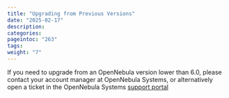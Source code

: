 ```yaml
---
title: "Upgrading from Previous Versions"
date: "2025-02-17"
description:
categories:
pageintoc: "263"
tags:
weight: "7"
---
```


<a id="upgrade-from-previous"></a>

<!--# Upgrade from Previous Versions -->

If you need to upgrade from an OpenNebula version lower than 6.0, please contact your account manager at OpenNebula Systems, or alternatively open a ticket in the OpenNebula Systems [support portal](https://opennebula.zendesk.com)
